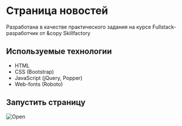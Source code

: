 # Страница новостей

Разработана в качестве практического задания на курсе Fullstack-разработчик от &copy Skillfactory

## Используемые технологии
* HTML
* CSS (Bootstrap)
* JavaScript (jQuery, Popper)
* Web-fonts (Roboto)
## Запустить страницу

![Open](https://frnat.github.io/lesson_5/)
